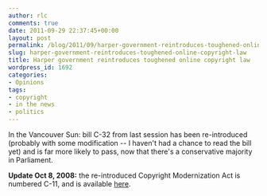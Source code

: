 ```yaml
---
author: rlc
comments: true
date: 2011-09-29 22:37:45+00:00
layout: post
permalink: /blog/2011/09/harper-government-reintroduces-toughened-online-copyright-law/
slug: harper-government-reintroduces-toughened-online-copyright-law
title: Harper government reintroduces toughened online copyright law
wordpress_id: 1692
categories:
- Opinions
tags:
- copyright
- in the news
- politics
---
```


In the Vancouver Sun: bill C-32 from last session has been re-introduced (probably with some modification -- I haven't had a chance to read the bill yet) and is far more likely to pass, now that there's a conservative majority in Parliament.



**Update Oct 8, 2008:** the re-introduced Copyright Modernization Act is numbered C-11, and is available [here](https://web.archive.org/web/20111221034832/http://www.parl.gc.ca/LegisInfo/BillDetails.aspx?billId=5134851&Language=E&Mode=1).
